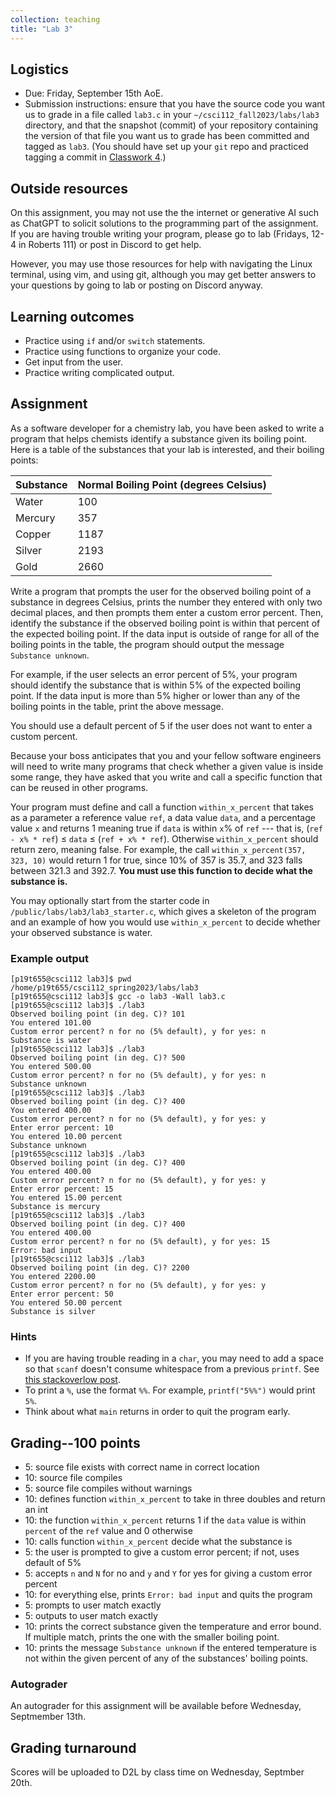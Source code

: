 ```yaml
---
collection: teaching
title: "Lab 3"
---
```


## Logistics
* Due: Friday, September 15th AoE.
* Submission instructions: ensure that you have the source code you want us to
	grade in a file called `lab3.c` in your `~/csci112_fall2023/labs/lab3`
	directory, and that the snapshot (commit) of your repository containing the version of that file you want us to grade has been committed and
	tagged as `lab3`. (You should have set up your `git` repo and practiced tagging a commit in [Classwork 4](https://lgw2.github.io/teaching/csci112-fall-2023/classwork/classwork4/).)

## Outside resources

On this assignment, you may not use the the internet or generative AI such as
ChatGPT to solicit solutions to the programming part of the assignment. If you
are having trouble writing your program, please go to lab (Fridays, 12-4 in
Roberts 111) or post in Discord to
get help.

However, you may use those resources for help with navigating the Linux
terminal, using vim, and using git, although you may get better answers to your
questions by going to lab or posting on Discord anyway.

## Learning outcomes
* Practice using `if` and/or `switch` statements.
* Practice using functions to organize your code.
* Get input from the user.
* Practice writing complicated output.

## Assignment

As a software developer for a chemistry lab, you have been asked to write a
program that helps chemists identify a substance given its boiling point. Here
is a table of the substances that your lab is interested, and their boiling
points:

|Substance|Normal Boiling Point (degrees Celsius)|
|:---|:---|
|Water|100|
|Mercury|357|
|Copper|1187|
|Silver|2193|
|Gold|2660|

Write a
program that prompts the user for the observed boiling point of a substance in
degrees Celsius, prints the number they entered with only two decimal places,
and then prompts them enter a custom error percent. Then, identify the substance
if the observed boiling point is within that percent of the expected boiling
point. If the data input is outside of range for all of the boiling points in
the table, the program should
output the message `Substance unknown`.

For example, if the user selects an error percent of 5%,
your program should identify the substance that is
within 5% of the expected boiling point. If the data input is more than 5%
higher or lower than any of the boiling points in the table, print the above
message.

You should use a default percent of 5 if the user does not want to enter a
custom percent.

Because your boss anticipates that you and your fellow software engineers will
need to write many programs that check whether a given value is inside some
range, they have asked that you write and call a specific function that can be reused in other programs.

Your program must define and call a function `within_x_percent` that takes as
a parameter a reference value `ref`, a data value `data`, and a percentage
value `x` and returns 1 meaning true if `data` is within `x`% of `ref` --- that
is, (`ref - x% * ref`) $\leq$ `data` $\leq$  (`ref + x% * ref`). Otherwise
`within_x_percent` should return zero, meaning false. For example, the call
`within_x_percent(357, 323, 10)` would return 1 for true, since 10% of 357 is 35.7,
and 323 falls between 321.3 and 392.7. **You must use this function to decide
what the substance is.**

You may optionally start from the starter code in
`/public/labs/lab3/lab3_starter.c`, which gives a skeleton of the program and
an example of how you would use `within_x_percent` to decide whether your
observed substance is water.

### Example output

```
[p19t655@csci112 lab3]$ pwd
/home/p19t655/csci112_spring2023/labs/lab3
[p19t655@csci112 lab3]$ gcc -o lab3 -Wall lab3.c
[p19t655@csci112 lab3]$ ./lab3
Observed boiling point (in deg. C)? 101
You entered 101.00
Custom error percent? n for no (5% default), y for yes: n
Substance is water
[p19t655@csci112 lab3]$ ./lab3
Observed boiling point (in deg. C)? 500
You entered 500.00
Custom error percent? n for no (5% default), y for yes: n
Substance unknown
[p19t655@csci112 lab3]$ ./lab3
Observed boiling point (in deg. C)? 400
You entered 400.00
Custom error percent? n for no (5% default), y for yes: y
Enter error percent: 10
You entered 10.00 percent
Substance unknown
[p19t655@csci112 lab3]$ ./lab3
Observed boiling point (in deg. C)? 400
You entered 400.00
Custom error percent? n for no (5% default), y for yes: y
Enter error percent: 15
You entered 15.00 percent
Substance is mercury
[p19t655@csci112 lab3]$ ./lab3
Observed boiling point (in deg. C)? 400
You entered 400.00
Custom error percent? n for no (5% default), y for yes: 15
Error: bad input
[p19t655@csci112 lab3]$ ./lab3
Observed boiling point (in deg. C)? 2200
You entered 2200.00
Custom error percent? n for no (5% default), y for yes: y
Enter error percent: 50
You entered 50.00 percent
Substance is silver
```

### Hints
* If you are having trouble reading in a `char`, you may need to add a space so
	that `scanf` doesn't consume whitespace from a previous `printf`. See [this
	stackoverlow
	post](https://stackoverflow.com/questions/13542055/how-to-do-scanf-for-single-char-in-c/13543113).
* To print a `%`, use the format `%%`. For example, `printf("5%%")` would print
	`5%`.
* Think about what `main` returns in order to quit the program early.


## Grading--100 points

* 5: source file exists with correct name in correct location
* 10: source file compiles
* 5: source file compiles without warnings
* 10: defines function `within_x_percent` to take in three doubles and return an
	int
* 10: the function `within_x_percent` returns 1 if the `data` value is within
	`percent` of the `ref` value and 0 otherwise
* 10: calls function `within_x_percent` decide what the substance is
* 5: the user is prompted to give a custom error percent; if not, uses default
	of 5%
* 5: accepts `n` and `N` for no and `y` and `Y` for yes for giving a custom
	error percent
* 10: for everything else, prints `Error: bad input` and quits the program
* 5: prompts to user match exactly
* 5: outputs to user match exactly
* 10: prints the correct substance given the temperature and error bound. If
	multiple match, prints the one with the smaller boiling point.
* 10: prints the message `Substance unknown` if the entered temperature is not
	within the given percent of any of the substances' boiling points.

### Autograder

An autograder for this assignment will be available before Wednesday,
Septmember 13th.

## Grading turnaround
Scores will be uploaded to D2L by class time on Wednesday, Septmber 20th.
